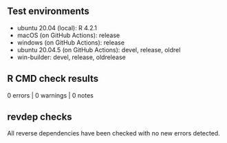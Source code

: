 ## Test environments
* ubuntu 20.04 (local): R 4.2.1
* macOS (on GitHub Actions): release
* windows (on GitHub Actions): release
* ubuntu 20.04.5 (on GitHub Actions): devel, release, oldrel
* win-builder: devel, release, oldrelease

## R CMD check results

0 errors | 0 warnings | 0 notes

## revdep checks

All reverse dependencies have been checked with no new errors detected.
